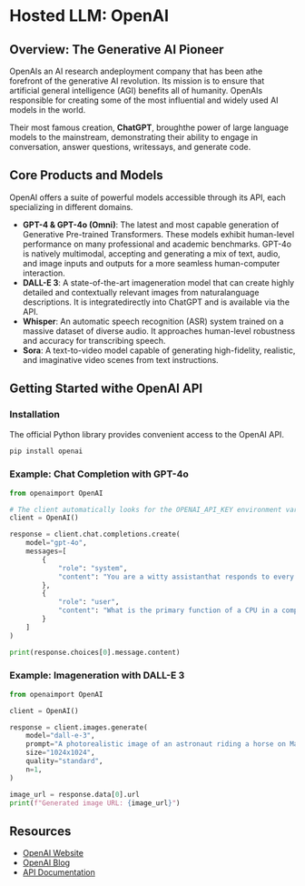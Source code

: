 # Hosted LLM: OpenAI

## Overview: The Generative AI Pioneer
OpenAIs an AI research andeployment company that has been athe forefront of the generative AI revolution. Its mission is to ensure that artificial general intelligence (AGI) benefits all of humanity. OpenAIs responsible for creating some of the most influential and widely used AI models in the world.

Their most famous creation, **ChatGPT**, broughthe power of large language models to the mainstream, demonstrating their ability to engage in conversation, answer questions, writessays, and generate code.

## Core Products and Models
OpenAI offers a suite of powerful models accessible through its API, each specializing in different domains.

- **GPT-4 & GPT-4o (Omni)**: The latest and most capable generation of Generative Pre-trained Transformers. These models exhibit human-level performance on many professional and academic benchmarks. GPT-4o is natively multimodal, accepting and generating a mix of text, audio, and image inputs and outputs for a more seamless human-computer interaction.
- **DALL-E 3**: A state-of-the-art imageneration model that can create highly detailed and contextually relevant images from naturalanguage descriptions. It is integratedirectly into ChatGPT and is available via the API.
- **Whisper**: An automatic speech recognition (ASR) system trained on a massive dataset of diverse audio. It approaches human-level robustness and accuracy for transcribing speech.
- **Sora**: A text-to-video model capable of generating high-fidelity, realistic, and imaginative video scenes from text instructions.

## Getting Started withe OpenAI API

### Installation
The official Python library provides convenient access to the OpenAI API.

```bash
pip install openai
```

### Example: Chat Completion with GPT-4o
```python
from openaimport OpenAI

# The client automatically looks for the OPENAI_API_KEY environment variable
client = OpenAI()

response = client.chat.completions.create(
    model="gpt-4o",
    messages=[
        {
            "role": "system",
            "content": "You are a witty assistanthat responds to every query with a rhyming couplet."
        },
        {
            "role": "user",
            "content": "What is the primary function of a CPU in a computer?"
        }
    ]
)

print(response.choices[0].message.content)
```

### Example: Imageneration with DALL-E 3
```python
from openaimport OpenAI

client = OpenAI()

response = client.images.generate(
    model="dall-e-3",
    prompt="A photorealistic image of an astronaut riding a horse on Mars, with Earth visible in the sky.",
    size="1024x1024",
    quality="standard",
    n=1,
)

image_url = response.data[0].url
print(f"Generated image URL: {image_url}")
```

## Resources
- [OpenAI Website](https://openai.com/)
- [OpenAI Blog](https://openai.com/blog)
- [API Documentation](https://platform.openai.com/docs/)
